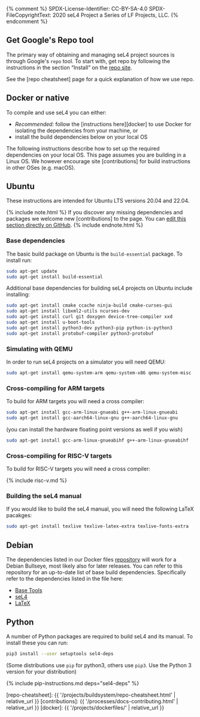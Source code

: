 {% comment %}
SPDX-License-Identifier: CC-BY-SA-4.0
SPDX-FileCopyrightText: 2020 seL4 Project a Series of LF Projects, LLC.
{% endcomment %}

## Get Google's Repo tool

The primary way of obtaining and managing seL4 project sources is through
Google's `repo` tool. To start with, get repo by following the
instructions in the section “Install” on the [repo
site](https://gerrit.googlesource.com/git-repo#install).

See the [repo cheatsheet] page for a quick explanation of
how we use repo.

## Docker or native

To compile and use seL4 you can either:

* *Recommended:* follow the [instructions here][docker] to use Docker for
  isolating the dependencies from your machine, or
* install the build dependencies below on your local OS

The following instructions describe how to set up the required dependencies on
your local OS. This page assumes you are building in a Linux OS. We however
encourage site [contributions] for build instructions in other OSes (e.g.
macOS).

## Ubuntu

These instructions are intended for Ubuntu LTS versions 20.04 and 22.04.

{% include note.html %}
If you discover any missing dependencies and packages we welcome new
[contributions] to the page. You can [edit this section directly on GitHub][edit].
{% include endnote.html %}

### Base dependencies

The basic build package on Ubuntu is the `build-essential` package. To install run:

```sh
sudo apt-get update
sudo apt-get install build-essential
```

Additional base dependencies for building seL4 projects on Ubuntu include installing:

```sh
sudo apt-get install cmake ccache ninja-build cmake-curses-gui
sudo apt-get install libxml2-utils ncurses-dev
sudo apt-get install curl git doxygen device-tree-compiler xxd
sudo apt-get install u-boot-tools
sudo apt-get install python3-dev python3-pip python-is-python3
sudo apt-get install protobuf-compiler python3-protobuf
```

### Simulating with QEMU

In order to run seL4 projects on a simulator you will need QEMU:

```sh
sudo apt-get install qemu-system-arm qemu-system-x86 qemu-system-misc
```

### Cross-compiling for ARM targets

To build for ARM targets you will need a cross compiler:

```sh
sudo apt-get install gcc-arm-linux-gnueabi g++-arm-linux-gnueabi
sudo apt-get install gcc-aarch64-linux-gnu g++-aarch64-linux-gnu
```

(you can install the hardware floating point versions as well if you wish)

```sh
sudo apt-get install gcc-arm-linux-gnueabihf g++-arm-linux-gnueabihf
```

### Cross-compiling for RISC-V targets

To build for RISC-V targets you will need a cross compiler:

{% include risc-v.md %}

### Building the seL4 manual

If you would like to build the seL4 manual, you will need the following LaTeX pacakges:

```sh
sudo apt-get install texlive texlive-latex-extra texlive-fonts-extra
```

## Debian

The dependencies listed in our Docker files
[repository](https://github.com/seL4/seL4-CAmkES-L4v-dockerfiles) will work for
a Debian Bullseye, most likely also for later releases. You can refer to this repository
for an up-to-date list of base build dependencies. Specifically refer to the
dependencies listed in the file here:

* [Base Tools](https://github.com/seL4/seL4-CAmkES-L4v-dockerfiles/blob/master/scripts/base_tools.sh)
* [seL4](https://github.com/seL4/seL4-CAmkES-L4v-dockerfiles/blob/master/scripts/sel4.sh)
* [LaTeX](https://github.com/seL4/seL4-CAmkES-L4v-dockerfiles/blob/master/scripts/apply-tex.sh)

## Python

A number of Python packages are required to build seL4 and its manual. To install these you can run:

```sh
pip3 install --user setuptools sel4-deps
```

(Some distributions use `pip` for python3, others use `pip3`.  Use the Python 3 version for your distribution)

{% include pip-instructions.md deps="sel4-deps" %}

[edit]: https://github.com/seL4/docs/edit/master/_includes/seL4-deps.md
[repo-cheatsheet]: {{ '/projects/buildsystem/repo-cheatsheet.html' | relative_url }}
[contributions]: {{ '/processes/docs-contributing.html' | relative_url }}
[docker]: {{ '/projects/dockerfiles/' | relative_url }}
